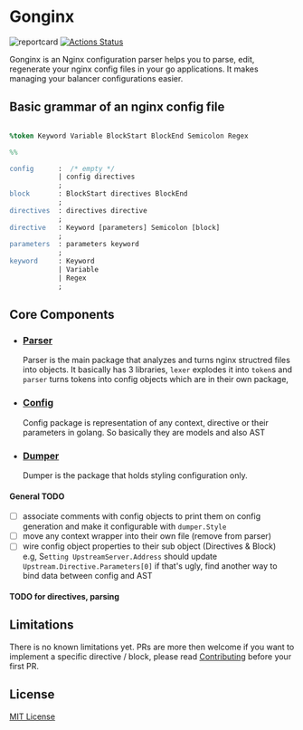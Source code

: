 # Gonginx
![reportcard](https://goreportcard.com/badge/github.com/tufanbarisyildirim/gonginx) [![Actions Status](https://github.com/tufanbarisyildirim/gonginx/workflows/Go/badge.svg)](https://github.com/tufanbarisyildirim/gonging/actions)


Gonginx is an Nginx configuration parser helps you to parse, edit, regenerate your nginx config files in your go applications. It makes managing your balancer configurations easier. 

## Basic grammar of an nginx config file
```yacc

%token Keyword Variable BlockStart BlockEnd Semicolon Regex

%%

config      :  /* empty */ 
            | config directives
            ;
block       : BlockStart directives BlockEnd
            ;
directives  : directives directive
            ;
directive   : Keyword [parameters] Semicolon [block]
            ;
parameters  : parameters keyword
            ;
keyword     : Keyword 
            | Variable 
            | Regex
            ;
```

## Core Components
- ### [Parser](/parser) 
  Parser is the main package that analyzes and turns nginx structred files into objects. It basically has 3 libraries, `lexer` explodes it into `token`s and `parser` turns tokens into config objects which are in their own package, 
- ### [Config](/config)
  Config package is representation of any context, directive or their parameters in golang. So basically they are models and also AST
- ### [Dumper](/dumper)
  Dumper is the package that holds styling configuration only. 

#### General TODO
- [ ]  associate comments with config objects to print them on config generation and make it configurable with `dumper.Style`
- [ ]  move any context wrapper into their own file (remove from parser)
- [ ]  wire config object properties to their sub object (Directives & Block)   
       e.g, S`etting UpstreamServer.Address` should update `Upstream.Directive.Parameters[0]` if that's ugly, find another way to bind data between config and AST

#### TODO for directives, parsing


## Limitations
There is no known limitations yet. PRs are more then welcome if you want to implement a specific directive / block, please read [Contributing](CONTRIBUTING.md) before your first PR.

## License
[MIT License](LICENSE)